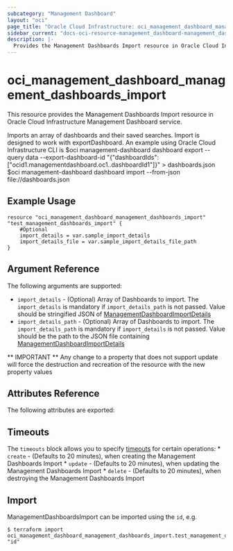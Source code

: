 ```yaml
---
subcategory: "Management Dashboard"
layout: "oci"
page_title: "Oracle Cloud Infrastructure: oci_management_dashboard_management_dashboards_import"
sidebar_current: "docs-oci-resource-management_dashboard-management_dashboards_import"
description: |-
  Provides the Management Dashboards Import resource in Oracle Cloud Infrastructure Management Dashboard service
---
```


# oci_management_dashboard_management_dashboards_import
This resource provides the Management Dashboards Import resource in Oracle Cloud Infrastructure Management Dashboard service.

Imports an array of dashboards and their saved searches. Import is designed to work with exportDashboard. An example using Oracle Cloud Infrastructure CLI is 
    $oci management-dashboard dashboard export --query data --export-dashboard-id "{\"dashboardIds\":[\"ocid1.managementdashboard.oc1..dashboardId1\"]}"  > dashboards.json
    $oci management-dashboard dashboard import --from-json file://dashboards.json


## Example Usage

```hcl
resource "oci_management_dashboard_management_dashboards_import" "test_management_dashboards_import" {
	#Optional
	import_details = var.sample_import_details
	import_details_file = var.sample_import_details_file_path
}
```

## Argument Reference

The following arguments are supported:

* `import_details` - (Optional) Array of Dashboards to import. The `import_details` is mandatory if `import_details_path` is not passed. Value should be stringified JSON of [ManagementDashboardImportDetails](https://docs.cloud.oracle.com/en-us/iaas/api/#/en/managementdashboard/20200901/ManagementDashboardImportDetails/)
* `import_details_path` - (Optional) Array of Dashboards to import. The `import_details_path` is mandatory if `import_details` is not passed. Value should be the path to the JSON file containing [ManagementDashboardImportDetails](https://docs.cloud.oracle.com/en-us/iaas/api/#/en/managementdashboard/20200901/ManagementDashboardImportDetails/)

** IMPORTANT **
Any change to a property that does not support update will force the destruction and recreation of the resource with the new property values

## Attributes Reference

The following attributes are exported:


## Timeouts

The `timeouts` block allows you to specify [timeouts](https://registry.terraform.io/providers/hashicorp/oci/latest/docs/guides/changing_timeouts) for certain operations:
	* `create` - (Defaults to 20 minutes), when creating the Management Dashboards Import
	* `update` - (Defaults to 20 minutes), when updating the Management Dashboards Import
	* `delete` - (Defaults to 20 minutes), when destroying the Management Dashboards Import


## Import

ManagementDashboardsImport can be imported using the `id`, e.g.

```
$ terraform import oci_management_dashboard_management_dashboards_import.test_management_dashboards_import "id"
```

